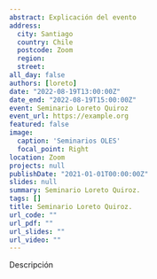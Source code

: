 ```yaml
---
abstract: Explicación del evento
address:
  city: Santiago
  country: Chile
  postcode: Zoom
  region: 
  street: 
all_day: false
authors: [loreto]
date: "2022-08-19T13:00:00Z"
date_end: "2022-08-19T15:00:00Z"
event: Seminario Loreto Quiroz
event_url: https://example.org
featured: false
image:
  caption: 'Seminarios OLES'
  focal_point: Right
location: Zoom
projects: null
publishDate: "2021-01-01T00:00:00Z"
slides: null
summary: Seminario Loreto Quiroz.
tags: []
title: Seminario Loreto Quiroz. 
url_code: ""
url_pdf: ""
url_slides: ""
url_video: ""
---
```


Descripción

